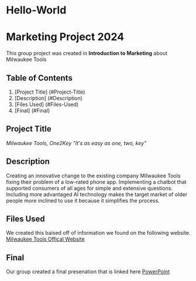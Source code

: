 # Hello-World
# Marketing Project 2024
This group project was created in **Introduction to Marketing** about Milwaukee Tools
## Table of Contents 
1. [Project Title] (#Project-Title)
2. [Description] (#Description)
3. [Files Used] (#Files-Used)
5. [Final] (#Final)
## Project Title
*Milwaukee Tools, One2Key "It's as easy as one, two, key"*
## Description
Creating an innovative change to the existing company Milwaukee Tools fixing their problem of a low-rated phone app. Implementing a chatbot that supported consumers of all ages for simple and extensive questions. Including more advantaged AI technology makes the target market of older people more inclined to use it because it simplifies the process.
## Files Used
We created this baised off of information we found on the following website.
[Milwaukee Tools Offical Website](https://www.milwaukeetool.com/)
## Final 
Our group created a final presenation that is linked here [PowerPoint](https://github.com/DaniLynGordon/Hello-World/blob/main/Milwaukee%20Tools.pptx)
